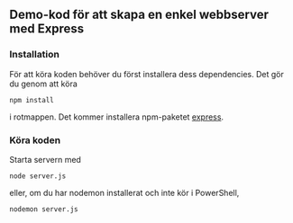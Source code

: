 ## Demo-kod för att skapa en enkel webbserver med Express

### Installation

För att köra koden behöver du först installera dess dependencies. Det gör du genom att köra

```
npm install
```

i rotmappen. Det kommer installera npm-paketet [express](https://www.npmjs.com/package/express).

### Köra koden

Starta servern med

```
node server.js
```

eller, om du har nodemon installerat och inte kör i PowerShell,

```
nodemon server.js
```

